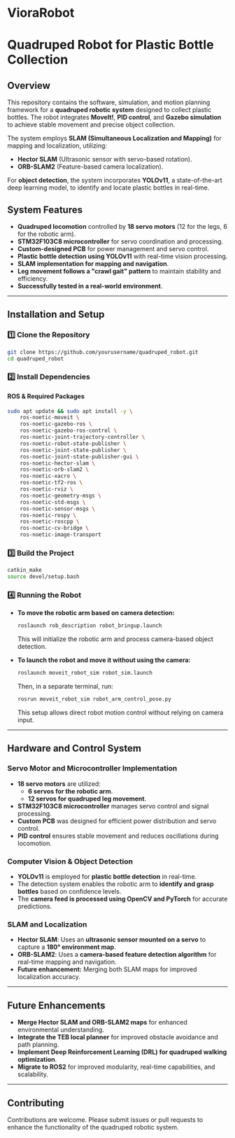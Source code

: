 # VioraRobot
# **Quadruped Robot for Plastic Bottle Collection**

## **Overview**  
This repository contains the software, simulation, and motion planning framework for a **quadruped robotic system** designed to collect plastic bottles. The robot integrates **MoveIt!**, **PID control**, and **Gazebo simulation** to achieve stable movement and precise object collection.  

The system employs **SLAM (Simultaneous Localization and Mapping)** for mapping and localization, utilizing:  
- **Hector SLAM** (Ultrasonic sensor with servo-based rotation).  
- **ORB-SLAM2** (Feature-based camera localization).  

For **object detection**, the system incorporates **YOLOv11**, a state-of-the-art deep learning model, to identify and locate plastic bottles in real-time.  

## **System Features**  
- **Quadruped locomotion** controlled by **18 servo motors** (12 for the legs, 6 for the robotic arm).  
- **STM32F103C8 microcontroller** for servo coordination and processing.  
- **Custom-designed PCB** for power management and servo control.  
- **Plastic bottle detection using YOLOv11** with real-time vision processing.  
- **SLAM implementation for mapping and navigation**.  
- **Leg movement follows a "crawl gait" pattern** to maintain stability and efficiency.  
- **Successfully tested in a real-world environment**.  

---  

## **Installation and Setup**  

### **1️⃣ Clone the Repository**  
```bash
git clone https://github.com/yourusername/quadruped_robot.git
cd quadruped_robot
```  

### **2️⃣ Install Dependencies**  
#### **ROS & Required Packages**  
```bash
sudo apt update && sudo apt install -y \
    ros-noetic-moveit \
    ros-noetic-gazebo-ros \
    ros-noetic-gazebo-ros-control \
    ros-noetic-joint-trajectory-controller \
    ros-noetic-robot-state-publisher \
    ros-noetic-joint-state-publisher \
    ros-noetic-joint-state-publisher-gui \
    ros-noetic-hector-slam \
    ros-noetic-orb-slam2 \
    ros-noetic-xacro \
    ros-noetic-tf2-ros \
    ros-noetic-rviz \
    ros-noetic-geometry-msgs \
    ros-noetic-std-msgs \
    ros-noetic-sensor-msgs \
    ros-noetic-rospy \
    ros-noetic-roscpp \
    ros-noetic-cv-bridge \
    ros-noetic-image-transport
```  

### **3️⃣ Build the Project**  
```bash
catkin_make
source devel/setup.bash
```  

### **4️⃣ Running the Robot**  

- **To move the robotic arm based on camera detection:**  
  ```bash
  roslaunch rob_description robot_bringup.launch
  ```  
  This will initialize the robotic arm and process camera-based object detection.  

- **To launch the robot and move it without using the camera:**  
  ```bash
  roslaunch moveit_robot_sim robot_sim.launch
  ```  
  Then, in a separate terminal, run:  
  ```bash
  rosrun moveit_robot_sim robot_arm_control_pose.py
  ```  
  This setup allows direct robot motion control without relying on camera input.  

---  

## **Hardware and Control System**  

### **Servo Motor and Microcontroller Implementation**  
- **18 servo motors** are utilized:  
  - **6 servos for the robotic arm**.  
  - **12 servos for quadruped leg movement**.  
- **STM32F103C8 microcontroller** manages servo control and signal processing.  
- **Custom PCB** was designed for efficient power distribution and servo control.  
- **PID control** ensures stable movement and reduces oscillations during locomotion.  

### **Computer Vision & Object Detection**  
- **YOLOv11** is employed for **plastic bottle detection** in real-time.  
- The detection system enables the robotic arm to **identify and grasp bottles** based on confidence levels.  
- The **camera feed is processed using OpenCV and PyTorch** for accurate predictions.  

### **SLAM and Localization**  
- **Hector SLAM**: Uses an **ultrasonic sensor mounted on a servo** to capture a **180° environment map**.  
- **ORB-SLAM2**: Uses a **camera-based feature detection algorithm** for real-time mapping and navigation.  
- **Future enhancement:** Merging both SLAM maps for improved localization accuracy.  

---  

## **Future Enhancements**  
- **Merge Hector SLAM and ORB-SLAM2 maps** for enhanced environmental understanding.  
- **Integrate the TEB local planner** for improved obstacle avoidance and path planning.  
- **Implement Deep Reinforcement Learning (DRL) for quadruped walking optimization**.  
- **Migrate to ROS2** for improved modularity, real-time capabilities, and scalability.  

---  

## **Contributing**  
Contributions are welcome. Please submit issues or pull requests to enhance the functionality of the quadruped robotic system.   

